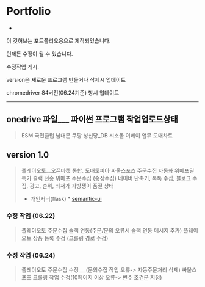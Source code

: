 # Portfolio
*
이 깃허브는 포트폴리오용으로 제작되었습니다.

언제든 수정이 될 수 있습니다.

수정작업 게시.

version은 새로운 프로그램 만들거나 삭제시 업데이트

chromedriver 84버전(06.24기준) 항시 업데이트

***

## onedrive 파일___ 파이썬 프로그램 작업업로드상태
> ESM
> 국민클럽
> 남대문
> 쿠팡
> 성신당_DB
> 시소몰
> 이베이
> 업무
> 도매차트



## version 1.0

 > 플레이오토__오픈마켓 통합.
 > 도매토피아
 > 싸울스포츠
 > 주문수집 자동화
 > 위메프딜 특가 슬랙 전송
 > 위메포 주문수집 (송장수집)
 > 네이버 단축키, 톡톡 수집, 블로그 수집, 광고, 순위, 최저가
 > 가방쟁이 품절 상태
 >  * 개인서버(flask)
        * [semantic-ui](https://semantic-ui.com/)



### 수정 작업 (06.22)

> 플레이오토 주문수집 슬랙 연동(주문/문의 오류시 슬랙 연동 메시지 추가)
> 플레이오토 상품 등록 수정 (크롤링 경로 수정)

### 수정 작업 (06.24)

 > 플레이오토 주문수집 수정___(문의수집 작업 오류-> 자동주문처리 삭제)
 > 싸울스포츠 크롤링 작업 수정(10페이지 이상 오류-> 변수 조건문 지정)
